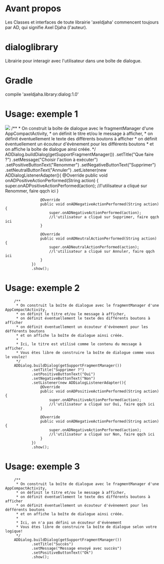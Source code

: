 # Avant propos
Les Classes et interfaces de toute librairie 'axeldjaha' commencent toujours par AD, qui signifie Axel Djaha (l'auteur).
# dialoglibrary
Librairie pour interagir avec l'utilisateur dans une boîte de dialogue.
# Gradle
compile 'axeldjaha.library:dialog:1.0'
# Usage: exemple 1
![]({{site.baseurl}}/http://photos.plantes-et-jardins.com/v5/section/subsection_300/32-grands-arbres-pour-situation-isolee.jpg)
        /**
         * On construit la boîte de dialogue avec le fragmentManager d'une AppCompactActivity,
         * on définit le titre et/ou le message à afficher,
         * on définit éventuellement le texte des différents boutons à afficher
         * on définit éventuellement un écouteur d'évènement pour les différents boutons
         * et on affiche la boîte de dialogue ainsi créée.
         */
        ADDialog.buildDialog(getSupportFragmentManager())
                .setTitle("Que faire ?")
                .setMessage("Choisir l'action à exécuter")
                .setPositiveButtonText("Renommer")
                .setNegativeButtonText("Supprimer")
                .setNeutralButtonText("Annuler")
                .setListener(new ADDialogListenerAdapter(){
                    @Override
                    public void onADPositiveActionPerformed(String action) {
                        super.onADPositiveActionPerformed(action);
                        //l'utilisateur a cliqué sur Renommer, faire qqch ici
                    }

                    @Override
                    public void onADNegativeActionPerformed(String action) {
                        super.onADNegativeActionPerformed(action);
                        //l'utilisateur a cliqué sur Supprimer, faire qqch ici
                    }

                    @Override
                    public void onADNeutralActionPerformed(String action) {
                        super.onADNeutralActionPerformed(action);
                        //l'utilisateur a cliqué sur Annuler, faire qqch ici
                    }
                })
                .show();

# Usage: exemple 2

        /**
         * On construit la boîte de dialogue avec le fragmentManager d'une AppCompactActivity,
         * on définit le titre et/ou le message à afficher,
         * on définit éventuellement le texte des différents boutons à afficher
         * on définit éventuellement un écouteur d'évènement pour les défférents boutons
         * et on affiche la boîte de dialogue ainsi créée.
         *
         * Ici, le titre est utilisé comme le contenu du message à afficher.
         * Vous êtes libre de construire la boîte de dialogue comme vous le voulez!
         */
        ADDialog.buildDialog(getSupportFragmentManager())
                .setTitle("Supprimer ?")
                .setPositiveButtonText("Oui")
                .setNegativeButtonText("Non")
                .setListener(new ADDialogListenerAdapter(){
                    @Override
                    public void onADPositiveActionPerformed(String action) {
                        super.onADPositiveActionPerformed(action);
                        //l'utilisateur a cliqué sur Oui, faire qqch ici
                    }

                    @Override
                    public void onADNegativeActionPerformed(String action) {
                        super.onADNegativeActionPerformed(action);
                        //l'utilisateur a cliqué sur Non, faire qqch ici
                    }
                })
                .show();

# Usage: exemple 3

        /**
         * On construit la boîte de dialogue avec le fragmentManager d'une AppCompactActivity,
         * on définit le titre et/ou le message à afficher,
         * on définit éventuellement le texte des différents boutons à afficher
         * on définit éventuellement un écouteur d'évènement pour les défférents boutons
         * et on affiche la boîte de dialogue ainsi créée.
         *
         * Ici, on n'a pas défini un écouteur d'évènement
         * Vous êtes libre de construire la boîte de dialogue selon votre logique!
         */
        ADDialog.buildDialog(getSupportFragmentManager())
                .setTitle("Succès")
                .setMessage("Message envoyé avec succès")
                .setPositiveButtonText("Ok")
                .show();


